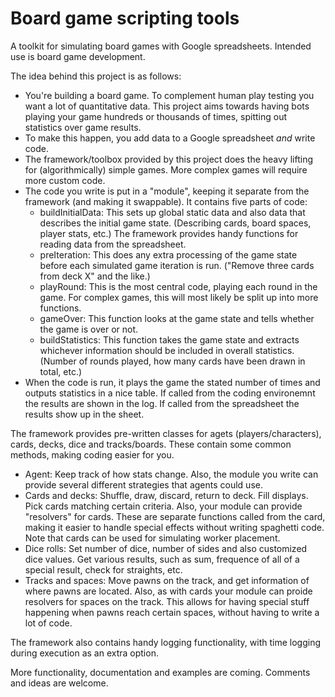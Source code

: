 # Board game scripting tools

A toolkit for simulating board games with Google spreadsheets. Intended use is board game development.

The idea behind this project is as follows:

* You're building a board game. To complement human play testing you want a lot of quantitative data. This project aims towards having bots playing your game hundreds or thousands of times, spitting out statistics over game results.
* To make this happen, you add data to a Google spreadsheet _and_ write code.
* The framework/toolbox provided by this project does the heavy lifting for (algorithmically) simple games. More complex games will require more custom code.
* The code you write is put in a "module", keeping it separate from the framework (and making it swappable). It contains five parts of code:
  * buildInitialData: This sets up global static data and also data that describes the initial game state. (Describing cards, board spaces, player stats, etc.) The framework provides handy functions for reading data from the spreadsheet.
  * preIteration: This does any extra processing of the game state before each simulated game iteration is run. ("Remove three cards from deck X" and the like.)
  * playRound: This is the most central code, playing each round in the game. For complex games, this will most likely be split up into more functions.
  * gameOver: This function looks at the game state and tells whether the game is over or not.
  * buildStatistics: This function takes the game state and extracts whichever information should be included in overall statistics. (Number of rounds played, how many cards have been drawn in total, etc.)
* When the code is run, it plays the game the stated number of times and outputs statistics in a nice table. If called from the coding environemnt the results are shown in the log. If called from the spreadsheet the results show up in the sheet.

The framework provides pre-written classes for agets (players/characters), cards, decks, dice and tracks/boards. These contain some common methods, making coding easier for you.
* Agent: Keep track of how stats change. Also, the module you write can provide several different strategies that agents could use.
* Cards and decks: Shuffle, draw, discard, return to deck. Fill displays. Pick cards matching certain criteria. Also, your module can provide "resolvers" for cards. These are separate functions called from the card, making it easier to handle special effects without writing spaghetti code. Note that cards can be used for simulating worker placement.
* Dice rolls: Set number of dice, number of sides and also customized dice values. Get various results, such as sum, frequence of all of a special result, check for straights, etc.
* Tracks and spaces: Move pawns on the track, and get information of where pawns are located. Also, as with cards your module can proide resolvers for spaces on the track. This allows for having special stuff happening when pawns reach certain spaces, without having to write a lot of code.

The framework also contains handy logging functionality, with time logging during execution as an extra option.


More functionality, documentation and examples are coming. Comments and ideas are welcome.
